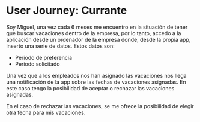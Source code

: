 # User Journey: Currante

Soy Miguel, una vez cada 6 meses me encuentro en la situación de tener que
buscar vacaciones dentro de la empresa, por lo tanto, accedo a la aplicación
desde un ordenador de la empresa donde, desde la propia app, inserto una serie
de datos. Estos datos son:

* Periodo de preferencia
* Periodo solicitado

Una vez que a los empleados nos han asignado las vacaciones nos llega una
notificación de la app sobre las fechas de vacaciones asignadas. En este caso
tengo la posibilidad de aceptar o rechazar las vacaciones asignadas.

En el caso de rechazar las vacaciones, se me ofrece la posibilidad de elegir
otra fecha para mis vacaciones.
